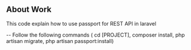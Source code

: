 

## About Work

This code explain how to use passport for REST API in laravel

-- Follow the following commands ( cd [PROJECT], composer install, php artisan migrate, php artisan passport:install)

